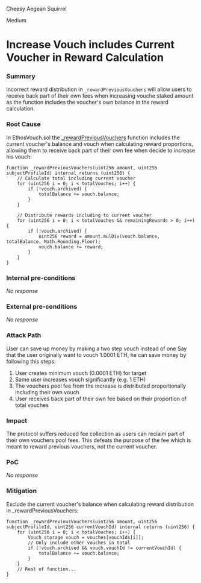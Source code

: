 Cheesy Aegean Squirrel

Medium

# Increase Vouch includes Current Voucher in Reward Calculation

### Summary

Incorrect reward distribution in `_rewardPreviousVouchers` will allow users to receive back part of their own fees when increasing vouche staked amount as the function includes the voucher's own balance in the reward calculation.

### Root Cause

In EthosVouch.sol the [_rewardPreviousVouchers](https://github.com/sherlock-audit/2024-11-ethos-network-ii/blob/57c02df7c56f0b18c681a89ebccc28c86c72d8d8/ethos/packages/contracts/contracts/EthosVouch.sol#L697) function includes the current voucher's balance and vouch when calculating reward proportions, allowing them to receive back part of their own fee when decide to increase his vouch:
```solidity
function _rewardPreviousVouchers(uint256 amount, uint256 subjectProfileId) internal returns (uint256) {
    // Calculate total including current voucher
    for (uint256 i = 0; i < totalVouches; i++) {
        if (!vouch.archived) {
            totalBalance += vouch.balance;
        }
    }
    
    // Distribute rewards including to current voucher
    for (uint256 i = 0; i < totalVouches && remainingRewards > 0; i++) {
        if (!vouch.archived) {
            uint256 reward = amount.mulDiv(vouch.balance, totalBalance, Math.Rounding.Floor);
            vouch.balance += reward;
        }
    }
}
```


### Internal pre-conditions

_No response_

### External pre-conditions

_No response_

### Attack Path

User can save up money by making a two step vouch instead of one
Say that the user originally want to vouch 1.0001 ETH, he can save money by following this steps:
1. User creates minimum vouch (0.0001 ETH) for target
2. Same user increases vouch significantly (e.g. 1 ETH)
3. The vouchers pool fee from the increase is distributed proportionally including their own vouch
4. User receives back part of their own fee based on their proportion of total vouches

### Impact

The protocol suffers reduced fee collection as users can reclaim part of their own vouchers pool fees. This defeats the purpose of the fee which is meant to reward previous vouchers, not the current voucher.

### PoC

_No response_

### Mitigation

Exclude the current voucher's balance when calculating reward distribution in _rewardPreviousVouchers:
```solidity
function _rewardPreviousVouchers(uint256 amount, uint256 subjectProfileId, uint256 currentVouchId) internal returns (uint256) {
    for (uint256 i = 0; i < totalVouches; i++) {
        Vouch storage vouch = vouches[vouchIds[i]];
        // Only include other vouches in total
        if (!vouch.archived && vouch.vouchId != currentVouchId) {
            totalBalance += vouch.balance;
        }
    }
    // Rest of function...
}
```